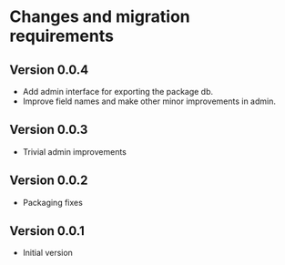 # Changes and migration requirements

## Version 0.0.4

* Add admin interface for exporting the package db.
* Improve field names and make other minor improvements in admin.

## Version 0.0.3

* Trivial admin improvements

## Version 0.0.2

* Packaging fixes

## Version 0.0.1

* Initial version
